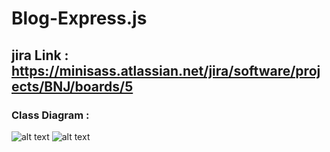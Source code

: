 # Blog-Express.js

## jira Link : https://minisass.atlassian.net/jira/software/projects/BNJ/boards/5

### Class Diagram : 
![alt text](https://cdn.discordapp.com/attachments/1149715950787100796/1156158111904706581/diagramClass.png?ex=6513f3a6&is=6512a226&hm=30afcc41fb85322cad96ef05b67d69c3b649169b915283b402359f73331a18d6&)
![alt text](https://media.discordapp.net/attachments/1149715950787100796/1156158112139591700/blog_system_.jpeg?ex=6513f3a6&is=6512a226&hm=26d8008a235273a0b932fb5ff029fbf4eceb2f4f983a2cbfc12e982f5c356ae7&=&width=980&height=450)
